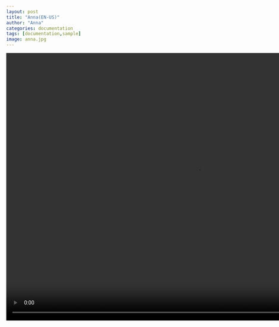```yaml
---
layout: post
title: "Anna(EN-US)"
author: "Anna"
categories: documentation
tags: [documentation,sample]
image: anna.jpg
---
```


<!-- Main -->
<div id="main" class="content">
  <p align="center">
    <video  width="1024px" height="720px" controls>
      <source type="video/mp4" src="assets/videos/anna-en-us.mp4">
    </video>
  </p>
</div>
